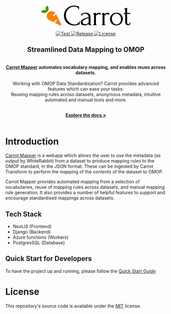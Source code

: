 <p align="center">
  <a href="https://carrot.ac.uk/" target="_blank">
  <picture>
    <source media="(prefers-color-scheme: dark)" srcset="/images/logo-dark.png">
    <img alt="Carrot Logo" src="/images/logo-primary.png" width="280"/>
  </picture>
  </a>
</p>

<p align="center">
<a href="https://github.com/Health-Informatics-UoN/Carrot-Mapper/actions/workflows/test.yml">
  <img src="https://github.com/Health-Informatics-UoN/Carrot-Mapper/actions/workflows/test.yml/badge.svg" alt="Test">
</a>
<a href="https://github.com/Health-Informatics-UoN/carrot-mapper/releases">
  <img src="https://img.shields.io/github/v/release/Health-Informatics-UoN/carrot-mapper" alt="Release">
</a>
<a href="https://opensource.org/license/mit">
  <img src="https://img.shields.io/badge/License-MIT-yellow.svg" alt="License">
</a>
</p>

<div align="center">
  <strong>
  <h2>Streamlined Data Mapping to OMOP</h2><br />
  <a href="https://carrot.ac.uk/">Carrot Mapper</a> automates vocabulary mapping, and enables reuse across datasets.<br /><br />
  </strong>
  Working with OMOP Data Standardization? Carrot provides advanced features which can ease your tasks:<br />Reusing mapping rules across datasets, anonymous metadata, intuitive automated and manual tools and more.
</div>

<p align="center">
  <br />
  <a href="https://health-informatics-uon.github.io/carrot/mapper" rel="dofollow"><strong>Explore the docs »</strong></a>
  <br />

<br />

# Introduction

<a href="https://carrot.ac.uk/">Carrot Mapper</a> is a webapp which allows the user to use the metadata (as output by WhiteRabbit) from a dataset to produce mapping rules to the OMOP standard, in the JSON format. These can be ingested by Carrot Transform to perform the mapping of the contents of the dataset to OMOP.

Carrot Mapper provides automated mapping from a selection of vocabularies, reuse of mapping rules across datasets, and manual mapping rule generation. It also provides a number of helpful features to support and encourage standardised mappings across datasets.

## Tech Stack

- NextJS (Frontend)
- Django (Backend)
- Azure functions (Workers)
- PostgresSQL (Database)

## Quick Start for Developers

To have the project up and running, please follow the [Quick Start Guide](https://health-informatics-uon.github.io/carrot/mapper/dev_guide/quickstart)

# License

This repository's source code is available under the [MIT](LICENSE) license.

<br /><br /><br />
